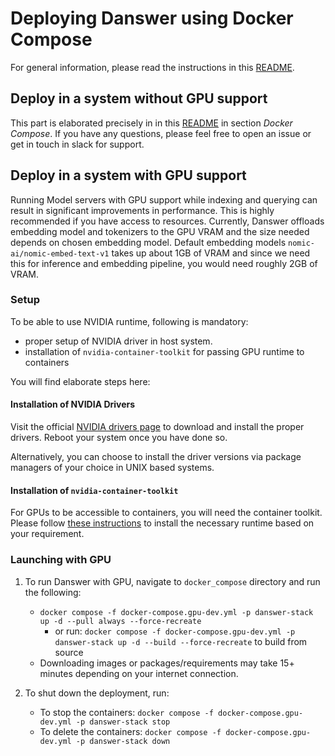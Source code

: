 <!-- DANSWER_METADATA={"link": "https://github.com/danswer-ai/danswer/blob/main/deployment/docker_compose/README.md"} -->

# Deploying Danswer using Docker Compose

For general information, please read the instructions in this [README](https://github.com/danswer-ai/danswer/blob/main/deployment/README.md).

## Deploy in a system without GPU support
This part is elaborated precisely in  in this [README](https://github.com/danswer-ai/danswer/blob/main/deployment/README.md) in section *Docker Compose*. If you have any questions, please feel free to open an issue or get in touch in slack for support.

## Deploy in a system with GPU support
Running Model servers with GPU support while indexing and querying can result in significant improvements in performance. This is highly recommended if you have access to resources. Currently, Danswer offloads embedding model and tokenizers to the GPU VRAM and the size needed depends on chosen embedding model. Default embedding models `nomic-ai/nomic-embed-text-v1` takes up about 1GB of VRAM and since we need this for inference and embedding pipeline, you would need roughly 2GB of VRAM.

### Setup
To be able to use NVIDIA runtime, following is mandatory:
- proper setup of NVIDIA driver in host system.
- installation of `nvidia-container-toolkit` for passing GPU runtime to containers

You will find elaborate steps here:

#### Installation of NVIDIA Drivers
Visit the official [NVIDIA drivers page](https://www.nvidia.com/Download/index.aspx) to download and install the proper drivers. Reboot your system once you have done so.

Alternatively, you can choose to install the driver versions via package managers of your choice in UNIX based systems. 

#### Installation of `nvidia-container-toolkit`

For GPUs to be accessible to containers, you will need the container toolkit. Please follow [these instructions](https://docs.nvidia.com/datacenter/cloud-native/container-toolkit/latest/install-guide.html) to install the necessary runtime based on your requirement.

### Launching with GPU

1. To run Danswer with GPU, navigate to `docker_compose` directory and run the following:
   - `docker compose -f docker-compose.gpu-dev.yml -p danswer-stack up -d --pull always --force-recreate`
      - or run: `docker compose -f docker-compose.gpu-dev.yml -p danswer-stack up -d --build --force-recreate`
to build from source
   - Downloading images or packages/requirements may take 15+ minutes depending on your internet connection.


2. To shut down the deployment, run:
   - To stop the containers: `docker compose -f docker-compose.gpu-dev.yml -p danswer-stack stop`
   - To delete the containers: `docker compose -f docker-compose.gpu-dev.yml -p danswer-stack down`

